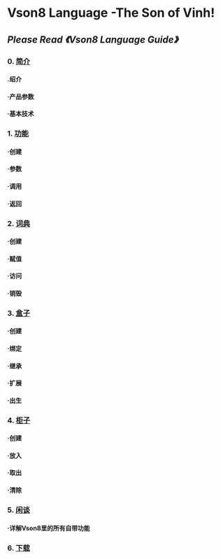 # Vson8 Language -The Son of Vinh!
## *Please Read 《Vson8 Language Guide》*
### 0. [简介](vison8/introduction.md)
#### .绍介
#### ·产品参数
#### ·基本技术
### 1. [功能](vison8/function.md)
#### ·创建
#### ·参数
#### ·调用
#### ·返回
### 2. [词典](vison8/varandcns.md)
#### ·创建
#### ·赋值
#### ·访问
#### ·销毁
### 3. [盒子](vison8/class.md)
#### ·创建
#### ·绑定
#### ·继承
#### ·扩展
#### ·出生
### 4. [柜子](vison8/list.md)
#### ·创建
#### ·放入
#### ·取出
#### ·清除
### 5. [闲谈](vison8/library.md)
#### ·详解Vson8里的所有自带功能
### 6. [下载](interpreter)
